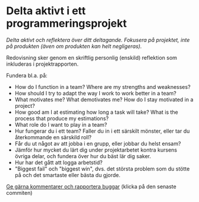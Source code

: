 # Delta aktivt i ett programmeringsprojekt

_Delta aktivt och reflektera över ditt deltagande. Fokusera på projektet, inte på produkten (även om produkten kan helt negligeras)._

Redovisning sker genom en skriftlig personlig (enskild) reflektion
som inkluderas i projektrapporten.

Fundera bl.a. på:

- How do I function in a team? Where are my strengths and weaknesses? 
- How should I try to adapt the way I work to work better in a team?
- What motivates me? What demotivates me? How do I stay motivated in a project?
- How good am I at estimating how long a task will take? What is the process
  that produce my estimations? 
- What role do I want to play in a team?
- Hur fungerar du i ett team? Faller du in i ett särskilt mönster,
  eller tar du återkommande en särskild roll?
- Får du ut något av att jobba i en grupp, eller jobbar du helst
  ensam?
- Jämför hur mycket du lärt dig under projektarbetet kontra
  kursens övriga delar, och fundera över hur du bäst lär dig
  saker.
- Hur har det gått att logga arbetstid? 
- "Biggest fail" och "biggest win", dvs. det största problem som
  du stötte på och det smartaste eller bästa du gjorde.


[Ge gärna kommentarer och rapportera buggar](https://github.com/IOOPM-UU/achievements/commits/master/Y67.md) (klicka på den senaste commiten)
